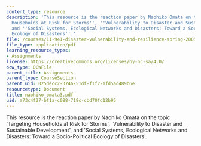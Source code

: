 ```yaml
---
content_type: resource
description: 'This resource is the reaction paper by Naohiko Omata on the topic ''Targeting
  Households at Risk for Storms'', ''Vulnerability to Disaster and Sustainable Development'',
  and ''Social Systems, Ecological Networks and Disasters: Toward a Socio-Political
  Ecology of Disasters''.'
file: /courses/11-941-disaster-vulnerability-and-resilience-spring-2005/a73c4f27bf1ac088718ccbd70fd12b95_naohiko_omata3.pdf
file_type: application/pdf
learning_resource_types:
- Assignments
license: https://creativecommons.org/licenses/by-nc-sa/4.0/
ocw_type: OCWFile
parent_title: Assignments
parent_type: CourseSection
parent_uid: 025decc2-3746-51df-f1f2-1fd5ad489b6e
resourcetype: Document
title: naohiko_omata3.pdf
uid: a73c4f27-bf1a-c088-718c-cbd70fd12b95
---
```

This resource is the reaction paper by Naohiko Omata on the topic 'Targeting Households at Risk for Storms', 'Vulnerability to Disaster and Sustainable Development', and 'Social Systems, Ecological Networks and Disasters: Toward a Socio-Political Ecology of Disasters'.